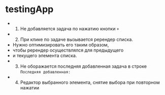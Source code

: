 # testingApp

 * 1. Не добавляется задача по нажатию кнопки `+`
 * 2. При клике по задаче вызывается ререндер списка.
 *    Нужно оптимизировать его таким образом,
 *    чтобы ререндер осуществлялся для предыдущего
 *    и текущего элемента списка.
 * 3. Не оборажается последняя добавленная задача в строке `Последняя добавленная:`
 * 4. Редактор выбранного элемента, снятие выбора при повторном нажатии
 
